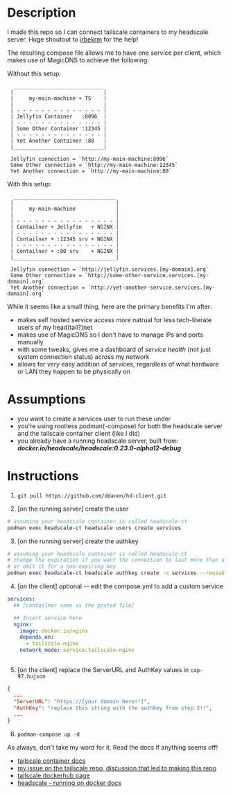 # Description

I made this repo so I can connect tailscale containers to my headscale server. Huge shoutout to [irbekrm](https://github.com/irbekrm) for the help!

The resulting compose file allows me to have one service per client, which makes use of MagicDNS to achieve the following:

Without this setup:

```
  _____________________________
 |                             |
 |     my-main-machine + TS    |
 |                             |
 | - - - - - - - - - - - - - - |
 | Jellyfin Container   :8096  |
 | - - - - - - - - - - - - - - |
 | Some Other Container :12345 |
 | - - - - - - - - - - - - - - |
 | Yet Another Container :80   |
 |_____________________________|

 Jellyfin connection = `http://my-main-machine:8096`
 Some Other connection = `http://my-main-machine:12345`
 Yet Another connection = `http://my-main-machine:80`
```

With this setup:

```
  _________________________________
 |                                 |
 |     my-main-machine             |
 |                                 |
 | - - - - - - - - - - - - - - - - |
 | Contailner + Jellyfin   + NGINX |
 | - - - - - - - - - - - - - - - - |
 | Contailner + :12345 srv + NGINX |
 | - - - - - - - - - - - - - - - - |
 | Contailner + :80 srv    + NGINX |
 |_________________________________|

 Jellyfin connection = `http://jellyfin.services.[my-domain].org`
 Some Other connection = `http://some-other-service.services.[my-domain].org`
 Yet Another connection = `http://yet-another-service.services.[my-domain].org`
```


While it seems like a small thing, here are the primary benefits I'm after:
- makes self hosted service access more natrual for less tech-literate users of my head(tail?)net
- makes use of MagicDNS so I don't have to manage IPs and ports manually
- with some tweaks, gives me a dashboard of _service health_ (not just system connection status) across my network
- allows for _very_ easy addition of services, regardless of what hardware or LAN they happen to be physically on

# Assumptions

- you want to create a services user to run these under
- you're using rootless podman(-compose) for both the headscale server and the tailscale container client (like I did)
- you already have a running headscale server, built from: _**docker.io/headscale/headscale:0.23.0-alpha12-debug**_

# Instructions

1. `git pull https://github.com/ddanon/hd-client.git`

2. [on the running server] create the user

```bash
# assuming your headscale container is called headscale-ct
podman exec headscale-ct headscale users create services
```

3. [on the running server] create the authkey

```bash
# assuming your headscale container is called headscale-ct
# change the expiration if you want the connection to last more than a day
# or omit it for a non-expiring key
podman exec headscale-ct headscale authkey create -u services --reusable --expiration 24h
```

4. [on the client] optional -- edit the compose.yml to add a custom service

```compose.yml
services:
  ## [contailner same as the posted file]

  ## Insert service here
  nginx:
    image: docker.io/nginx
    depends_on:
      - tailscale-nginx
    network_mode: service:tailscale-nginx
  
```

5. [on the client] replace the ServerURL and AuthKey values in `cap-97.hujson`

```json
{
  ...
  "ServerURL": "https://[your domain here!!]",
  "AuthKey": "replace this string with the authkey from step 3!!",
  ...
}
```

6. `podman-compose up -d`

As always, don't take my word for it. Read the docs if anything seems off!

- [tailscale container docs](https://tailscale.com/kb/1282/docker)
- [my issue on the tailscale repo, discussion that led to making this repo](https://github.com/tailscale/tailscale/issues/12831)
- [tailscale dockerhub page](https://hub.docker.com/r/tailscale/tailscale)
- [headscale - running on docker docs](https://github.com/juanfont/headscale/blob/main/docs/running-headscale-container.md)


